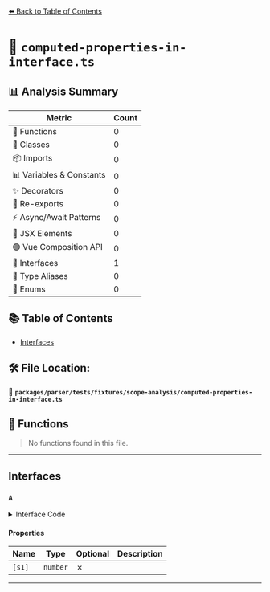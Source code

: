 [⬅️ Back to Table of Contents](../../../../../index.md)

# 📄 `computed-properties-in-interface.ts`

## 📊 Analysis Summary

| Metric | Count |
|--------|-------|
| 🔧 Functions | 0 |
| 🧱 Classes | 0 |
| 📦 Imports | 0 |
| 📊 Variables & Constants | 0 |
| ✨ Decorators | 0 |
| 🔄 Re-exports | 0 |
| ⚡ Async/Await Patterns | 0 |
| 💠 JSX Elements | 0 |
| 🟢 Vue Composition API | 0 |
| 📐 Interfaces | 1 |
| 📑 Type Aliases | 0 |
| 🎯 Enums | 0 |

## 📚 Table of Contents

- [Interfaces](#interfaces)

## 🛠️ File Location:
📂 **`packages/parser/tests/fixtures/scope-analysis/computed-properties-in-interface.ts`**

## 🔧 Functions

> No functions found in this file.


---

## Interfaces

### `A`

<details><summary>Interface Code</summary>

```ts
interface A {
  [s1]: number;
  [s2](s1: number, s2: number): number;
}
```
</details>

#### Properties

| Name | Type | Optional | Description |
|------|------|----------|-------------|
| `[s1]` | `number` | ✗ |  |


---